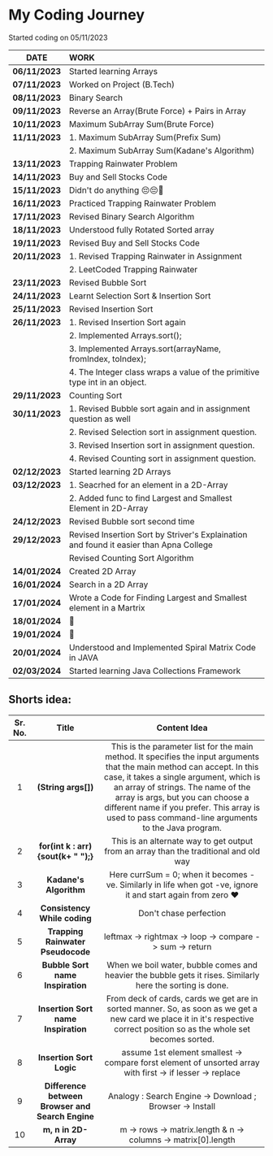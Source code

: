 # My Coding Journey

Started coding on 05/11/2023

|    **DATE**    | **WORK**                                                                               |
| :------------: | :------------------------------------------------------------------------------------- |
| **06/11/2023** | Started learning Arrays                                                                |
| **07/11/2023** | Worked on Project (B.Tech)                                                             |
| **08/11/2023** | Binary Search                                                                          |
| **09/11/2023** | Reverse an Array(Brute Force) + Pairs in Array                                         |
| **10/11/2023** | Maximum SubArray Sum(Brute Force)                                                      |
| **11/11/2023** | 1. Maximum SubArray Sum(Prefix Sum)                                                    |
|                | 2. Maximum SubArray Sum(Kadane's Algorithm)                                            |
| **13/11/2023** | Trapping Rainwater Problem                                                             |
| **14/11/2023** | Buy and Sell Stocks Code                                                               |
| **15/11/2023** | Didn't do anything 😔😔🤧                                                              |
| **16/11/2023** | Practiced Trapping Rainwater Problem                                                   |
| **17/11/2023** | Revised Binary Search Algorithm                                                        |
| **18/11/2023** | Understood fully Rotated Sorted array                                                  |
| **19/11/2023** | Revised Buy and Sell Stocks Code                                                       |
| **20/11/2023** | 1. Revised Trapping Rainwater in Assignment                                            |
|                | 2. LeetCoded Trapping Rainwater                                                        |
| **23/11/2023** | Revised Bubble Sort                                                                    |
| **24/11/2023** | Learnt Selection Sort & Insertion Sort                                                 |
| **25/11/2023** | Revised Insertion Sort                                                                 |
| **26/11/2023** | 1. Revised Insertion Sort again                                                        |
|                | 2. Implemented Arrays.sort();                                                          |
|                | 3. Implemented Arrays.sort(arrayName, fromIndex, toIndex);                             |
|                | 4. The Integer class wraps a value of the primitive type int in an object.             |
| **29/11/2023** | Counting Sort                                                                          |
| **30/11/2023** | 1. Revised Bubble sort again and in assignment question as well                        |
|                | 2. Revised Selection sort in assignment question.                                      |
|                | 3. Revised Insertion sort in assignment question.                                      |
|                | 4. Revised Counting sort in assignment question.                                       |
| **02/12/2023** | Started learning 2D Arrays                                                             |
| **03/12/2023** | 1. Seacrhed for an element in a 2D-Array                                               |
|                | 2. Added func to find Largest and Smallest Element in 2D-Array                         |
| **24/12/2023** | Revised Bubble sort second time                                                        |
| **29/12/2023** | Revised Insertion Sort by Striver's Explaination and found it easier than Apna College |
|                | Revised Counting Sort Algorithm                                                        |
| **14/01/2024** | Created 2D Array                                                                       |
| **16/01/2024** | Search in a 2D Array                                                                   |
| **17/01/2024** | Wrote a Code for Finding Largest and Smallest element in a Martrix                     |
| **18/01/2024** | 🥲                                                                                     |
| **19/01/2024** | 🥲                                                                                     |
| **20/01/2024** | Understood and Implemented Spiral Matrix Code in JAVA                                  |
| **02/03/2024** | Started learning Java Collections Framework                                            |

## Shorts idea:

| Sr. No. |                      Title                       |                                                                                                                                                                    Content Idea                                                                                                                                                                    |
| :-----: | :----------------------------------------------: | :------------------------------------------------------------------------------------------------------------------------------------------------------------------------------------------------------------------------------------------------------------------------------------------------------------------------------------------------: |
|    1    |               **(String args[])**                | This is the parameter list for the main method. It specifies the input arguments that the main method can accept. In this case, it takes a single argument, which is an array of strings. The name of the array is args, but you can choose a different name if you prefer. This array is used to pass command-line arguments to the Java program. |
|    2    |       **for(int k : arr){sout(k+ " ");}**        |                                                                                                                               This is an alternate way to get output from an array than the traditional and old way                                                                                                                                |
|    3    |              **Kadane's Algorithm**              |                                                                                                                   Here currSum = 0; when it becomes -ve. Similarly in life when got -ve, ignore it and start again from zero ❤️                                                                                                                    |
|    4    |           **Consistency While coding**           |                                                                                                                                                               Don't chase perfection                                                                                                                                                               |
|    5    |        **Trapping Rainwater Pseudocode**         |                                                                                                                                              leftmax -> rightmax -> loop -> compare -> sum -> return                                                                                                                                               |
|    6    |         **Bubble Sort name Inspiration**         |                                                                                                                     When we boil water, bubble comes and heavier the bubble gets it rises. Similarly here the sorting is done.                                                                                                                     |
|    7    |       **Insertion Sort name Inspiration**        |                                                                                    From deck of cards, cards we get are in sorted manner. So, as soon as we get a new card we place it in it's respective correct position so as the whole set becomes sorted.                                                                                     |
|    8    |             **Insertion Sort Logic**             |                                                                                                                     assume 1st element smallest -> compare forst element of unsorted array with first -> if lesser -> replace                                                                                                                      |
|    9    | **Difference between Browser and Search Engine** |                                                                                                                                              Analogy : Search Engine -> Download ; Browser -> Install                                                                                                                                              |
|   10    |               **m, n in 2D-Array**               |                                                                                                                                           m -> rows -> matrix.length & n -> columns -> matrix[0].length                                                                                                                                            |
